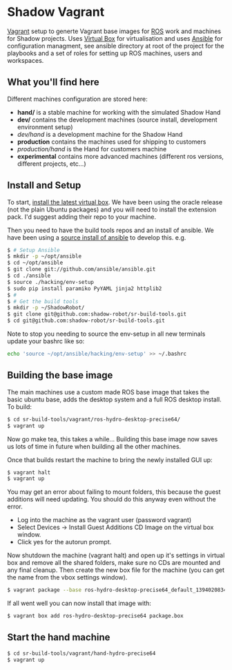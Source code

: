 Shadow Vagrant
==============

[Vagrant](http://vagrantup.com) setup to generte Vagrant base images for [ROS](http://ros.org) work and machines for Shadow projects. Uses [Virtual Box](https://www.virtualbox.org/) for virtualisation and uses [Ansible](http://ansible.com) for configuration managment, see ansible directory at root of the project for the playbooks and a set of roles for setting up ROS machines, users and workspaces.

## What you'll find here
Different machines configuration are stored here:

* **hand/** is a stable machine for working with the simulated Shadow Hand
* **dev/** contains the development machines (source install, development environment setup)
* *dev/hand* is a development machine for the Shadow Hand
* **production** contains the machines used for shipping to customers
* *production/hand* is the Hand for customers machine
* **experimental** contains more advanced machines (different ros versions, different projects, etc...)

## Install and Setup

To start, [install the latest virtual box](https://www.virtualbox.org/wiki/Linux_Downloads). We have been using the oracle release (not the plain Ubuntu packages) and you will need to install the extension pack. I'd suggest adding their repo to your machine.

Then you need to have the build tools repos and an install of ansible. We have been using a [source install of ansible](http://docs.ansible.com/intro_installation.html#running-from-source) to develop this. e.g.

```sh
$ # Setup Ansible
$ mkdir -p ~/opt/ansible
$ cd ~/opt/ansible
$ git clone git://github.com/ansible/ansible.git
$ cd ./ansible
$ source ./hacking/env-setup
$ sudo pip install paramiko PyYAML jinja2 httplib2
$ #
$ # Get the build tools
$ mkdir -p ~/ShadowRobot/
$ git clone git@github.com:shadow-robot/sr-build-tools.git
$ cd git@github.com:shadow-robot/sr-build-tools.git
```

Note to stop you needing to source the env-setup in all new terminals update your bashrc like so:
```sh
echo 'source ~/opt/ansible/hacking/env-setup' >> ~/.bashrc
```

## Building the base image

The main machines use a custom made ROS base image that takes the basic ubuntu base, adds the desktop system and a full ROS desktop install. To build:
```sh
$ cd sr-build-tools/vagrant/ros-hydro-desktop-precise64/
$ vagrant up
```
Now go make tea, this takes a while... Building this base image now saves us lots of time in future when building all the other machines.

Once that builds restart the machine to bring the newly installed GUI up:

```sh
$ vagrant halt
$ vagrant up
```

You may get an error about failing to mount folders, this because the guest additions will need updating. You should do this anyway even without the error.

* Log into the machine as the vagrant user (password vagrant)
* Select Devices -> Install Guest Additions CD Image on the virtual box window.
* Click yes for the autorun prompt.

Now shutdown the machine (vagrant halt) and open up it's settings in virtual box and remove all the shared folders, make sure no CDs are mounted and any final cleanup. Then create the new box file for the machine (you can get the name from the vbox settings window).
```sh
$ vagrant package --base ros-hydro-desktop-precise64_default_1394020834281_59005
```
If all went well you can now install that image with:
```sh
$ vagrant box add ros-hydro-desktop-precise64 package.box
```

## Start the hand machine

```sh
$ cd sr-build-tools/vagrant/hand-hydro-precise64
$ vagrant up
```
